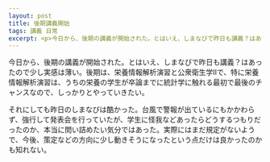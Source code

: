 ```yaml
---
layout: post
title: 後期講義開始
tags: 講義 日常
excerpt: <p>今日から、後期の講義が開始された。とはいえ、しまなびで昨日も講義？はあったので少し実感は薄い。後期は、栄養情報解析演習と公衆衛生学Ⅱで、特に栄養情報解析演習は、うちの栄養の学生が卒論までに統計学に触れる最初で最後のチャンスなので、しっかりとやっていきたい。</p>
---
```


今日から、後期の講義が開始された。とはいえ、しまなびで昨日も講義？はあったので少し実感は薄い。後期は、栄養情報解析演習と公衆衛生学Ⅱで、特に栄養情報解析演習は、うちの栄養の学生が卒論までに統計学に触れる最初で最後のチャンスなので、しっかりとやっていきたい。

それにしても昨日のしまなびは酷かった。台風で警報が出ているにもかかわらず、強行して発表会を行っていたが、学生に怪我などあったらどうするつもりだったのか、本当に問い詰めたい気分ではあった。実際にはまだ規定がないようで、今後、策定などの方向に少し動きそうになったという点だけは良かったのかも知れない。
